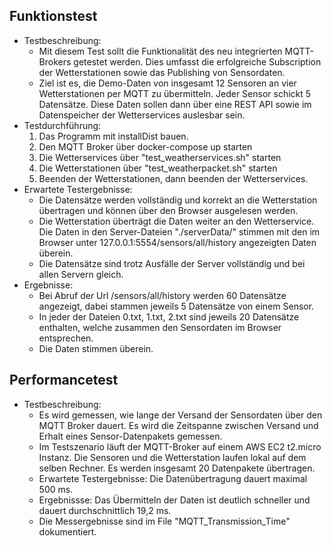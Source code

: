 ## Funktionstest

- Testbeschreibung: 
  - Mit diesem Test sollt die Funktionalität des neu integrierten MQTT-Brokers getestet werden. Dies umfasst die erfolgreiche Subscription der Wetterstationen  sowie das Publishing von Sensordaten. 
  - Ziel ist es, die Demo-Daten von insgesamt 12 Sensoren an vier Wetterstationen per MQTT zu übermitteln. Jeder Sensor schickt 5 Datensätze. Diese Daten sollen dann über eine REST API sowie im Datenspeicher der Wetterservices auslesbar sein. 
- Testdurchführung:
  1. Das Programm mit installDist bauen.
  2. Den MQTT Broker über docker-compose up starten
  3. Die Wetterservices über "test_weatherservices.sh" starten
  4. Die Wetterstationen über "test_weatherpacket.sh" starten
  5. Beenden der Wetterstationen, dann beenden der Wetterservices. 
- Erwartete Testergebnisse: 
  - Die Datensätze werden vollständig und korrekt an die Wetterstation übertragen und können über den Browser ausgelesen werden. 
  - Die Wetterstation überträgt die Daten weiter an den Wetterservice. Die Daten in den Server-Dateien "./serverData/" stimmen mit den im Browser unter 127.0.0.1:5554/sensors/all/history angezeigten Daten überein. 
  - Die Datensätze sind trotz Ausfälle der Server vollständig und bei allen Servern gleich. 
- Ergebnisse: 
  - Bei Abruf der Url /sensors/all/history werden 60 Datensätze angezeigt, dabei stammen jeweils 5 Datensätze von einem Sensor. 
  - In jeder der Dateien 0.txt, 1.txt, 2.txt sind jeweils 20 Datensätze enthalten, welche zusammen den Sensordaten im Browser entsprechen.
  - Die Daten stimmen überein.
  
## Performancetest 

- Testbeschreibung:
  - Es wird gemessen, wie lange der Versand der Sensordaten über den MQTT Broker dauert. Es wird die Zeitspanne zwischen Versand und Erhalt eines Sensor-Datenpakets gemessen. 
  - Im Testszenario läuft der MQTT-Broker auf einem AWS EC2 t2.micro Instanz. Die Sensoren und die Wetterstation laufen lokal auf dem selben Rechner. Es werden insgesamt 20 Datenpakete übertragen. 
  - Erwartete Testergebnisse: Die Datenübertragung dauert maximal 500 ms.
  - Ergebnissse: Das Übermitteln der Daten ist deutlich schneller und dauert durchschnittlich 19,2 ms. 
  - Die Messergebnisse sind im File "MQTT_Transmission_Time" dokumentiert.

